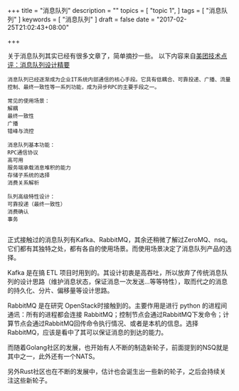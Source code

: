 +++
title = "消息队列"
description = ""
topics = [
  "topic 1",
]
tags = [
  "消息队列"
]
keywords = [
  "消息队列"
]
draft = false
date = "2017-02-25T21:02:43+08:00"

+++

关于消息队列其实已经有很多文章了，简单摘抄一些。
以下内容来自[美团技术点评：消息队列设计精要](http://tech.meituan.com/mq-design.html)
```
消息队列已经逐渐成为企业IT系统内部通信的核心手段。它具有低耦合、可靠投递、广播、流量控制、最终一致性等一系列功能，成为异步RPC的主要手段之一。

常见的使用场景：
解耦
最终一致性
广播
错峰与流控

消息队列基本功能：
RPC通信协议
高可用
服务端承载消息堆积的能力
存储子系统的选择
消费关系解析

队列高级特性设计：
可靠投递（最终一致性）
消费确认
事务


```

正式接触过的消息队列有Kafka、RabbitMQ，其余还稍微了解过ZeroMQ、nsq。它们都有其独特之处，都有各自的使用场景。而使用场景决定了消息队列产品的选择。

Kafka 是在搞 ETL 项目时用到的。其设计初衷是高吞吐，所以放弃了传统消息队列的设计思路（维护消息状态，保证消息一次发送...等等特性），取而代之的消息的持久化、分片、偏移量等设计思路。

RabbitMQ 是在研究 OpenStack时接触到的。主要作用是进行 python 的进程间通讯：所有的进程都会连接 RabbitMQ；控制节点会通过RabbitMQ下发命令；计算节点会通过RabbitMQ回传命令执行情况、或者是本机的信息。选择RabbitMQ，应该是看中了其可以保证消息的到达的能力。

而随着Golang社区的发展，也开始有人不断的制造新轮子，前面提到的NSQ就是其中之一，此外还有一个NATS。

另外Rust社区也在不断的发展中，估计也会诞生出一些新的轮子，之后会持续关注这些新轮子。



